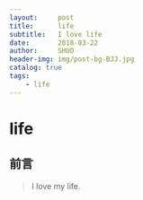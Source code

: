 ```yaml
---
layout:     post
title:      life
subtitle:   I love life
date:       2018-03-22
author:     SHUO
header-img: img/post-bg-BJJ.jpg
catalog: true
tags:
    - life
---
```

# life
## 前言
> I love my life.
 
